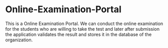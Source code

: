 # Online-Examination-Portal
This is a Online Examination Portal. We can conduct the online examination for the students who are willing
to take the test and later after submission the application validates the result and stores it in the database of the organization.
